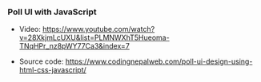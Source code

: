 ### Poll UI with JavaScript ###

- Video: https://www.youtube.com/watch?v=28XkjmLcUXU&list=PLMNWXhT5Hueoma-TNqHPr_nz8pWY77Ca3&index=7

- Source code: https://www.codingnepalweb.com/poll-ui-design-using-html-css-javascript/